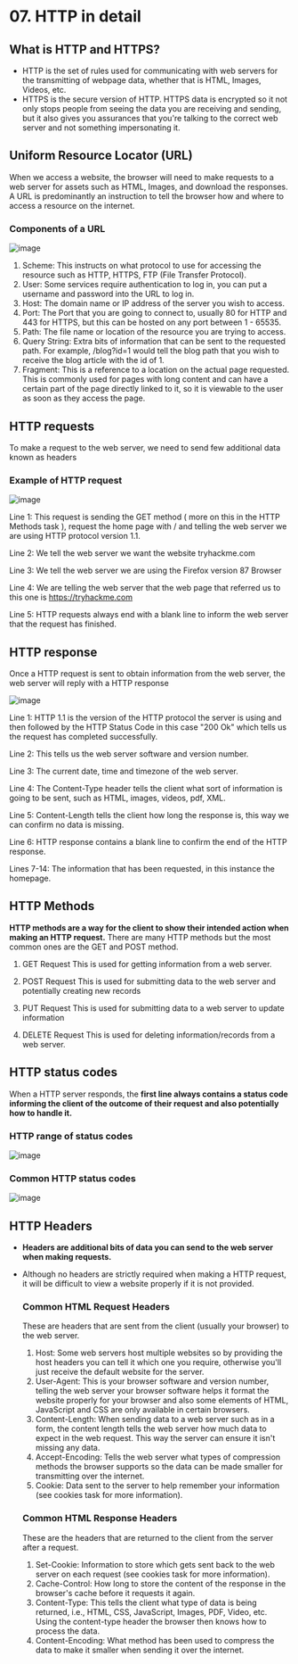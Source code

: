 # 07. HTTP in detail

## What is HTTP and HTTPS?
- HTTP is the set of rules used for communicating with web servers for the transmitting of webpage data, whether that is HTML, Images, Videos, etc.
- HTTPS is the secure version of HTTP. HTTPS data is encrypted so it not only stops people from seeing the data you are receiving and sending, but it also gives you assurances that you're talking to the correct web server and not something impersonating it.

## Uniform Resource Locator (URL)
When we access a website, the browser will need to make requests to a web server for assets such as HTML, Images, and download the responses. A URL is predominantly an instruction to tell the browser how and where to access a resource on the internet.

  ### Components of a URL

  ![image](https://github.com/Fong20/TryHackMe/assets/150316121/18d900e2-b1e6-4b26-8659-ed13e9f469f5)

  1. Scheme: This instructs on what protocol to use for accessing the resource such as HTTP, HTTPS, FTP (File Transfer Protocol).
  2. User: Some services require authentication to log in, you can put a username and password into the URL to log in.
  3. Host: The domain name or IP address of the server you wish to access.
  4. Port: The Port that you are going to connect to, usually 80 for HTTP and 443 for HTTPS, but this can be hosted on any port between 1 - 65535.
  5. Path: The file name or location of the resource you are trying to access.
  6. Query String: Extra bits of information that can be sent to the requested path. For example, /blog?id=1 would tell the blog path that you wish to receive the blog article with the id of 1.
  7. Fragment: This is a reference to a location on the actual page requested. This is commonly used for pages with long content and can have a certain part of the page directly linked to it, so it is viewable to the user as soon as they access the page.

## HTTP requests
To make a request to the web server, we need to send few additional data known as headers

  ### Example of HTTP request
  
  ![image](https://github.com/Fong20/TryHackMe/assets/150316121/5a4bd08d-a0e7-4a29-b662-78c8eb301417)

  Line 1: This request is sending the GET method ( more on this in the HTTP Methods task ), request the home page with / and telling the web server we are using HTTP protocol version 1.1.
  
  Line 2: We tell the web server we want the website tryhackme.com
  
  Line 3: We tell the web server we are using the Firefox version 87 Browser
  
  Line 4: We are telling the web server that the web page that referred us to this one is https://tryhackme.com
  
  Line 5: HTTP requests always end with a blank line to inform the web server that the request has finished.

## HTTP response
Once a HTTP request is sent to obtain information from the web server, the web server will reply with a HTTP response

![image](https://github.com/Fong20/TryHackMe/assets/150316121/cbb0b684-8535-45d9-bc06-c211005aef1c)

Line 1: HTTP 1.1 is the version of the HTTP protocol the server is using and then followed by the HTTP Status Code in this case "200 Ok" which tells us the request has completed successfully.

Line 2: This tells us the web server software and version number.

Line 3: The current date, time and timezone of the web server.

Line 4: The Content-Type header tells the client what sort of information is going to be sent, such as HTML, images, videos, pdf, XML.

Line 5: Content-Length tells the client how long the response is, this way we can confirm no data is missing.

Line 6: HTTP response contains a blank line to confirm the end of the HTTP response.

Lines 7-14: The information that has been requested, in this instance the homepage.

## HTTP Methods
**HTTP methods are a way for the client to show their intended action when making an HTTP request.** There are many HTTP methods but the most common ones are the GET and POST method.

1. GET Request
This is used for getting information from a web server.

2. POST Request
This is used for submitting data to the web server and potentially creating new records

3. PUT Request
This is used for submitting data to a web server to update information

4. DELETE Request
This is used for deleting information/records from a web server.

## HTTP status codes
When a HTTP server responds, the **first line always contains a status code informing the client of the outcome of their request and also potentially how to handle it.**

  ### HTTP range of status codes
  
  ![image](https://github.com/Fong20/TryHackMe/assets/150316121/cab21296-96fc-40d9-88ae-f2311720984d)

  ### Common HTTP status codes
  ![image](https://github.com/Fong20/TryHackMe/assets/150316121/e62bc975-7453-4185-b3b2-1cf87a3ba5c5)

## HTTP Headers
- **Headers are additional bits of data you can send to the web server when making requests.**
- Although no headers are strictly required when making a HTTP request, it will be difficult to view a website properly if it is not provided.

  ### Common HTML Request Headers
  ﻿These are headers that are sent from the client (usually your browser) to the web server.

  1. Host: Some web servers host multiple websites so by providing the host headers you can tell it which one you require, otherwise you'll just receive the default website for the server.
  2. User-Agent: This is your browser software and version number, telling the web server your browser software helps it format the website properly for your browser and also some elements of HTML, JavaScript and CSS are only available in certain browsers.
  3. Content-Length: When sending data to a web server such as in a form, the content length tells the web server how much data to expect in the web request. This way the server can ensure it isn't missing any data.
  4. Accept-Encoding: Tells the web server what types of compression methods the browser supports so the data can be made smaller for transmitting over the internet.
  5. Cookie: Data sent to the server to help remember your information (see cookies task for more information).
 

  ### Common HTML Response Headers
  These are the headers that are returned to the client from the server after a request.

  1. Set-Cookie: Information to store which gets sent back to the web server on each request (see cookies task for more information).
  2. Cache-Control: How long to store the content of the response in the browser's cache before it requests it again.
  3. Content-Type: This tells the client what type of data is being returned, i.e., HTML, CSS, JavaScript, Images, PDF, Video, etc. Using the content-type header the browser then knows how to process the data.
  4. Content-Encoding: What method has been used to compress the data to make it smaller when sending it over the internet.
